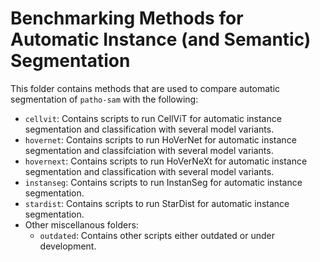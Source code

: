 # Benchmarking Methods for Automatic Instance (and Semantic) Segmentation

This folder contains methods that are used to compare automatic segmentation of `patho-sam` with the following:
- `cellvit`: Contains scripts to run CellViT for automatic instance segmentation and classification with several model variants.
- `hovernet`: Contains scripts to run HoVerNet for automatic instance segmentation and classifciation with several model variants.
- `hovernext`: Contains scripts to run HoVerNeXt for automatic instance segmentation and classification with several model variants.
- `instanseg`: Contains scripts to run InstanSeg for automatic instance segmentation.
- `stardist`: Contains scripts to run StarDist for automatic instance segmentation.
- Other miscellanous folders:
    - `outdated`: Contains other scripts either outdated or under development.
